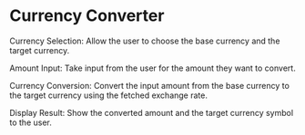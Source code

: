 # Currency Converter
Currency Selection: Allow the user to choose the base currency and the target
currency.

Amount Input: Take input from the user for the amount they want to convert.

Currency Conversion: Convert the input amount from the base currency to the
target currency using the fetched exchange rate.

Display Result: Show the converted amount and the target currency symbol
to the user.
